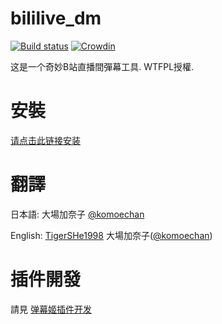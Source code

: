 bililive_dm
=======

[![Build status](https://ci.appveyor.com/api/projects/status/4ung75nx9remwc7j?svg=true&passingText=%E7%BC%96%E8%AF%91%20-%20%E7%A8%B3%20&pendingText=%E5%B0%8F%E5%9C%9F%E8%B1%86%E7%82%B8%E4%BA%86%20&failingText=%E6%88%91%E6%84%9F%E8%A7%89%E5%8D%9C%E8%A1%8C%20)](https://ci.appveyor.com/project/copyliu/bililive-dm) [![Crowdin](https://badges.crowdin.net/bililivedm/localized.svg)](https://crowdin.com/project/bililivedm)

这是一个奇妙B站直播間彈幕工具. WTFPL授權.

安裝
=======

[请点击此链接安装](https://soft.ceve-market.org/bilibili_dm/Bililive_dm.application) 

翻譯
=======
日本語: 大場加奈子 [@komoechan](https://twitter.com/komoechan)

English: [TigerSHe1998](https://github.com/TigerSHe1998) 大場加奈子([@komoechan](https://twitter.com/komoechan))

插件開發
=======
請見 [弹幕姬插件开发](https://github.com/copyliu/bililive_dm/wiki/%E5%BC%B9%E5%B9%95%E5%A7%AC%E6%8F%92%E4%BB%B6%E5%BC%80%E5%8F%91)